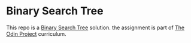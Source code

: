 # Binary Search Tree

This repo is a [Binary Search Tree](https://www.theodinproject.com/lessons/javascript-binary-search-trees) solution. the assignment is part of [The Odin Project](https://www.theodinproject.com/) curriculum.
